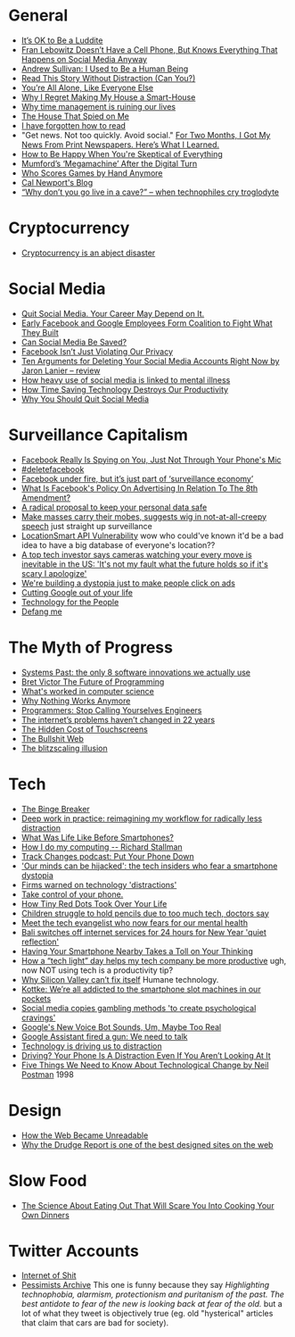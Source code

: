 
# General
* [It’s OK to Be a Luddite](http://www.slate.com/articles/technology/bitwise/2015/09/luddism_today_there_s_an_important_place_for_it_really.single.html)
* [Fran Lebowitz Doesn’t Have a Cell Phone, But Knows Everything That Happens on Social Media Anyway](http://www.wmagazine.com/story/fran-lebowitz-doesnt-have-a-cell-phone-but-knows-everything-that-happens-on-social-media-anyway)
* [Andrew Sullivan: I Used to Be a Human Being](http://nymag.com/selectall/2016/09/andrew-sullivan-technology-almost-killed-me.html)
* [Read This Story Without Distraction (Can You?)](http://www.nytimes.com/2016/05/01/fashion/monotasking-drop-everything-and-read-this-story.html?_r=0)
* [You’re All Alone, Like Everyone Else](https://theawl.com/are-you-addicted-to-the-internet-c0a92673bff8#.wu9v3ja72)
* [Why I Regret Making My House a Smart-House](http://www.finehomebuilding.com/2013/08/14/why-i-regret-making-my-house-a-smart-house)
* [Why time management is ruining our lives](https://www.theguardian.com/technology/2016/dec/22/why-time-management-is-ruining-our-lives)
* [The House That Spied on Me](https://gizmodo.com/the-house-that-spied-on-me-1822429852)
* [I have forgotten how to read](https://www.theglobeandmail.com/opinion/i-have-forgotten-how-toread/article37921379/)
* "Get news. Not too quickly. Avoid social." [For Two Months, I Got My News From Print Newspapers. Here’s What I Learned.](https://www.nytimes.com/2018/03/07/technology/two-months-news-newspapers.html)
* [How to Be Happy When You're Skeptical of Everything](https://www.gq.com/story/oliver-burkeman-life-changing-interview)
* [Mumford’s ‘Megamachine’ After the Digital Turn](https://www.boundary2.org/2018/07/loeb/)
* [Who Scores Games by Hand Anymore](https://www.nytimes.com/2013/07/12/sports/baseball/who-scores-games-by-hand-anymore.html)
* [Cal Newport's Blog](http://calnewport.com/blog/)
* [“Why don’t you go live in a cave?” – when technophiles cry troglodyte](https://librarianshipwreck.wordpress.com/2018/05/18/why-dont-you-go-live-in-a-cave-when-technophiles-cry-troglodyte/)

# Cryptocurrency
* [Cryptocurrency is an abject disaster](https://drewdevault.com/2021/04/26/Cryptocurrency-is-a-disaster.html)


# Social Media
* [Quit Social Media. Your Career May Depend on It.](http://www.nytimes.com/2016/11/20/jobs/quit-social-media-your-career-may-depend-on-it.html)
* [Early Facebook and Google Employees Form Coalition to Fight What They Built](https://www.nytimes.com/2018/02/04/technology/early-facebook-google-employees-fight-tech.html)
* [Can Social Media Be Saved?](https://www.nytimes.com/2018/03/28/technology/social-media-privacy.html)
* [Facebook Isn’t Just Violating Our Privacy](https://www.nytimes.com/2018/03/29/opinion/facebook-privacy-zuckerberg-society.html)
* [Ten Arguments for Deleting Your Social Media Accounts Right Now by Jaron Lanier – review](https://www.theguardian.com/books/2018/may/30/ten-arguments-deleting-your-social-media-accounts-right-now-jaron-lanier)
* [How heavy use of social media is linked to mental illness](https://www.economist.com/graphic-detail/2018/05/18/how-heavy-use-of-social-media-is-linked-to-mental-illness)
* [How Time Saving Technology Destroys Our Productivity](http://www.spectator.co.uk/2017/01/how-time-saving-technology-destroys-our-productivity/)
* [Why You Should Quit Social Media](https://www.ted.com/talks/cal_newport_why_you_should_quit_social_media)


# Surveillance Capitalism
* [Facebook Really Is Spying on You, Just Not Through Your Phone's Mic](https://www.wsj.com/articles/facebook-really-is-spying-on-you-just-not-through-your-phones-mic-1520448644)
* [#deletefacebook](https://techcrunch.com/2018/03/19/deletefacebook/)
* [Facebook under fire, but it’s just part of ‘surveillance economy’](https://www.csmonitor.com/Business/2018/0328/Facebook-under-fire-but-it-s-just-part-of-surveillance-economy)
* [What Is Facebook's Policy On Advertising In Relation To The 8th Amendment?](http://www.hotpress.com/Facebook/politics/themessage/What-Is-Facebooks-Policy-On-Advertising-In-Relation-To-The-8th-Amendment/21862621.html)
* [A radical proposal to keep your personal data safe](https://www.theguardian.com/commentisfree/2018/apr/03/facebook-abusing-data-law-privacy-big-tech-surveillance)
* [Make masses carry their mobes, suggests wig in not-at-all-creepy speech](https://www.theregister.co.uk/2018/05/11/top_judge_mulls_compulsory_mobile_phone_carrying/) just straight up surveillance
* [LocationSmart API Vulnerability](https://www.robertxiao.ca/hacking/locationsmart/) wow who could've known it'd be a bad idea to have a big database of everyone's location??
* [A top tech investor says cameras watching your every move is inevitable in the US: 'It's not my fault what the future holds so if it's scary I apologize'](http://www.businessinsider.com/creepy-social-credit-system-in-the-us-2018-6)
* [We're building a dystopia just to make people click on ads](https://www.ted.com/talks/zeynep_tufekci_we_re_building_a_dystopia_just_to_make_people_click_on_ads)
* [Cutting Google out of your life](https://github.com/tycrek/degoogle)
* [Technology for the People](https://readpassage.com/p/technology-for-the-people/)
* [Defang me](https://defangme.com/)




# The Myth of Progress
* [Systems Past: the only 8 software innovations we actually use](http://davidad.github.io/blog/2014/03/12/the-operating-system-is-out-of-date/)
* [Bret Victor The Future of Programming](https://www.youtube.com/watch?v=8pTEmbeENF4)
* [What's worked in computer science](http://danluu.com/butler-lampson-1999/)
* [Why Nothing Works Anymore](https://www.theatlantic.com/technology/archive/2017/02/the-singularity-in-the-toilet-stall/517551/?utm_source=nextdraft&utm_medium=email)
* [Programmers: Stop Calling Yourselves Engineers](https://www.theatlantic.com/technology/archive/2015/11/programmers-should-not-call-themselves-engineers/414271/)
* [The internet’s problems haven’t changed in 22 years](https://www.theverge.com/2018/5/16/17360414/internet-data-collection-privacy-backdoor-keys-wsj-1996-article)
* [The Hidden Cost of Touchscreens](https://medium.com/@caseorganic/why-do-we-keep-building-cars-with-touchscreens-alt-the-hidden-lives-of-touchscreens-55faf92799bf)
* [The Bullshit Web](https://pxlnv.com/blog/bullshit-web/)
* [The blitzscaling illusion](https://aeon.co/essays/what-silicon-valley-wont-admit-about-technology-and-progress)

# Tech
* [The Binge Breaker](http://www.theatlantic.com/magazine/archive/2016/11/the-binge-breaker/501122/)
* [Deep work in practice: reimagining my workflow for radically less distraction](https://alexdenning.com/deep-work-in-practice/)
* [What Was Life Like Before Smartphones?](https://theawl.com/life-before-smartphones-66ff03a094a8#.dqd8dny19)
* [How I do my computing -- Richard Stallman](https://stallman.org/stallman-computing.html)
* [Track Changes podcast: Put Your Phone Down](https://soundcloud.com/postlighttrackchanges/put-your-phone-down)
* ['Our minds can be hijacked': the tech insiders who fear a smartphone dystopia](https://www.theguardian.com/technology/2017/oct/05/smartphone-addiction-silicon-valley-dystopia)
* [Firms warned on technology 'distractions'](http://www.bbc.com/news/technology-42945863)
* [Take control of your phone.](http://humanetech.com/take-control/)
* [How Tiny Red Dots Took Over Your Life](https://www.nytimes.com/2018/02/27/magazine/red-dots-badge-phones-notification.html)
* [Children struggle to hold pencils due to too much tech, doctors say](https://www.theguardian.com/society/2018/feb/25/children-struggle-to-hold-pencils-due-to-too-much-tech-doctors-say)
* [Meet the tech evangelist who now fears for our mental health](https://www.theguardian.com/technology/2018/mar/15/meet-the-tech-evangelist-who-now-fears-for-our-mental-health)
* [Bali switches off internet services for 24 hours for New Year 'quiet reflection'](https://www.theguardian.com/world/2018/mar/15/bali-switches-off-internet-services-24-hours-new-year)
* [Having Your Smartphone Nearby Takes a Toll on Your Thinking](https://hbr.org/2018/03/having-your-smartphone-nearby-takes-a-toll-on-your-thinking)
* [How a “tech light” day helps my tech company be more productive](https://work.qz.com/1266971/how-a-tech-light-day-helps-my-tech-company-be-more-productive/) ugh, now NOT using tech is a productivity tip?
* [Why Silicon Valley can’t fix itself](https://www.theguardian.com/news/2018/may/03/why-silicon-valley-cant-fix-itself-tech-humanism) Humane technology.
* [Kottke: We’re all addicted to the smartphone slot machines in our pockets](https://kottke.org/18/02/were-all-addicted-to-the-smartphone-slot-machines-in-our-pockets)
* [Social media copies gambling methods 'to create psychological cravings'](https://www.theguardian.com/technology/2018/may/08/social-media-copies-gambling-methods-to-create-psychological-cravings)
* [Google's New Voice Bot Sounds, Um, Maybe Too Real](https://www.npr.org/sections/thetwo-way/2018/05/09/609820627/googles-new-voice-bot-sounds-um-maybe-too-real)
* [Google Assistant fired a gun: We need to talk](https://www.engadget.com/2018/05/30/google-assistant-fired-a-gun-we-need-to-talk/)
* [Technology is driving us to distraction](https://www.theguardian.com/commentisfree/2018/may/27/world-distraction-demands-new-focus)
* [Driving? Your Phone Is A Distraction Even If You Aren’t Looking At It](https://fivethirtyeight.com/features/driving-your-phone-is-a-distraction-even-if-you-arent-looking-at-it/)
* [Five Things We Need to Know About Technological Change by Neil Postman](http://web.cs.ucdavis.edu/~rogaway/classes/188/materials/postman.pdf) 1998


# Design
* [How the Web Became Unreadable](https://backchannel.com/how-the-web-became-unreadable-a781ddc711b6#.5agoi8wd2)
* [Why the Drudge Report is one of the best designed sites on the web](https://signalvnoise.com/posts/1407-why-the-drudge-report-is-one-of-the-best-designed-sites-on-the-web)

# Slow Food
* [The Science About Eating Out That Will Scare You Into Cooking Your Own Dinners](https://www.motherjones.com/environment/2018/03/the-science-about-eating-out-that-will-scare-you-into-cooking-your-own-dinners/)

# Twitter Accounts
* [Internet of Shit](https://twitter.com/internetofshit)
* [Pessimists Archive](https://twitter.com/PessimistsArc) This one is funny because they say _Highlighting technophobia, alarmism, protectionism and puritanism of the past. The best antidote to fear of the new is looking back at fear of the old._ but a lot of what they tweet is objectively true (eg. old "hysterical" articles that claim that cars are bad for society).
